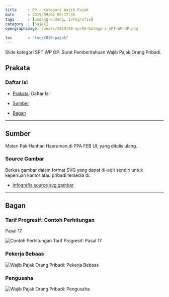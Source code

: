 ```yaml
---
title     : OP - Kategori Wajib Pajak
date      : 2019/09/04 09:17:35
tags      : [undang-undang, infografis]
category  : [pajak]
opengraphimage: /posts/2019/08-op/08-Kategori-SPT-WP-OP.png

toc       : "toc/2019-pajak"
---
```


Slide kategori SPT WP OP.
Surat Pemberitahuan Wajib Pajak Orang Pribadi.

<!-- more -->

<a name="prakata"></a>

## Prakata

### Daftar Isi

* [Prakata](#prakata): Daftar Isi

* [Sumber](#sumber)

* [Bagan](#bagan)

-- -- --

<a name="sumber"></a>

## Sumber

Materi Pak Hanhan Haeruman,di PPA FEB UI, yang ditulis ulang.

### Source Gambar

Berkas gambar dalam format SVG yang dapat di-edit sendiri
untuk keperluan kantor atau pribadi tersedia di:

* [infografis source svg gambar][github-orang-pribadi]

-- -- --

<a name="bagan"></a>

## Bagan

### Tarif Progresif: Contoh Perhitungan

Pasal 17

![Contoh Perhitungan Tarif Progresif: Pasal 17][chart-progressive]

### Pekerja Bebaas

![Wajib Pajak Orang Pribadi: Pekerja Bebaas][wp-op-pekerja-bebas]

### Pengusaha

![Wajib Pajak Orang Pribadi: Pengusaha][wp-op-pengusaha]


[//]: <> ( -- -- -- links below -- -- -- )

[chart-progressive]:    /posts/pajak/2019/08-op/11-Chart-Progressive.png
[wp-op-pekerja-bebas]:  /posts/pajak/2019/08-op/12-Kategori-WP-OP-Pekerja-Bebas.png
[wp-op-pengusaha]:      /posts/pajak/2019/08-op/13-Kategori-WP-OP-Pengusaha.png

[github-orang-pribadi]:  https://github.com/epsi-rns/belajar-pajak/tree/master/02-OP/svg

